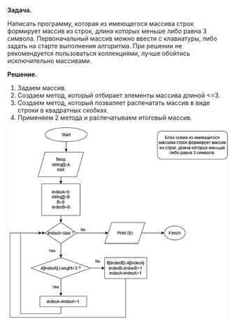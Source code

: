**Задача.** 

Написать программу, которая из имеющегося массива строк формирует массив из строк, длина которых меньше либо равна 3 символа. 
Первоначальный массив можно ввести с клавиатуры, либо задать на старте выполнения алгоритма. При решении не рекомендуется пользоваться
коллекциями, лучше обойтись исключительно массивами.

**Решение.** 

1. Задаем массив.
2. Создаем метод, который отбирает элементы массива длиной <=3.
3. Создаем метод, который позваляет распечатать массив в виде строки в квадратных скобках.
4. Применяем 2 метода и распечатываем итоговый массив.

![](HW251222.drawio.png)


